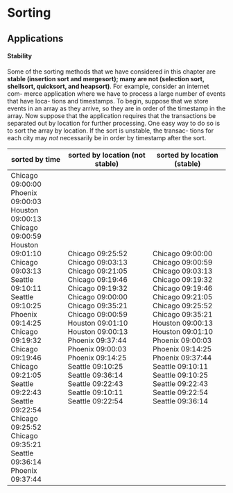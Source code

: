 # Sorting 



## Applications



#### Stability

Some of the sorting methods that we have considered in this chapter are **stable (insertion sort and mergesort); many are not (selection sort, shellsort, quicksort, and heapsort)**. For example, consider an internet com- merce application where we have to process a large number of events that have loca- tions and timestamps. To begin, suppose that we store events in an array as they arrive, so they are in order of the timestamp in the array. Now suppose that the application requires that the transactions be separated out by location for further processing. One easy way to do so is to sort the array by location. If the sort is unstable, the transac- tions for each city may *not* necessarily be in order by timestamp after the sort. 



| sorted by time                                               | sorted by location (not stable)                              | sorted by location (stable)                                  |
| ------------------------------------------------------------ | ------------------------------------------------------------ | ------------------------------------------------------------ |
| Chicago  09:00:00<br/>Phoenix  09:00:03<br/>Houston  09:00:13<br/>Chicago  09:00:59<br/>Houston  09:01:10<br/>Chicago  09:03:13<br/>Seattle  09:10:11<br/>Seattle  09:10:25<br/>Phoenix  09:14:25<br/>Chicago  09:19:32<br/>Chicago  09:19:46<br/>Chicago  09:21:05<br/>Seattle  09:22:43<br/>Seattle  09:22:54<br/>Chicago  09:25:52<br/>Chicago  09:35:21<br/>Seattle  09:36:14<br/>Phoenix  09:37:44 | Chicago 09:25:52<br/> Chicago 09:03:13<br/> Chicago 09:21:05<br/> Chicago 09:19:46<br/> Chicago 09:19:32<br/> Chicago 09:00:00<br/> Chicago 09:35:21<br/> Chicago 09:00:59<br/> Houston 09:01:10<br/> Houston 09:00:13<br/> Phoenix 09:37:44<br/> Phoenix 09:00:03<br/> Phoenix 09:14:25<br/> Seattle 09:10:25<br/> Seattle 09:36:14<br/> Seattle 09:22:43<br/> Seattle 09:10:11<br/> Seattle 09:22:54 | Chicago 09:00:00<br/>Chicago 09:00:59<br/>Chicago 09:03:13<br/>Chicago 09:19:32<br/>Chicago 09:19:46<br/>Chicago 09:21:05<br/>Chicago 09:25:52<br/>Chicago 09:35:21<br/>Houston 09:00:13<br/>Houston 09:01:10<br/>Phoenix 09:00:03<br/>Phoenix 09:14:25<br/>Phoenix 09:37:44<br/>Seattle 09:10:11<br/>Seattle 09:10:25<br/>Seattle 09:22:43<br/>Seattle 09:22:54<br/>Seattle 09:36:14 |
